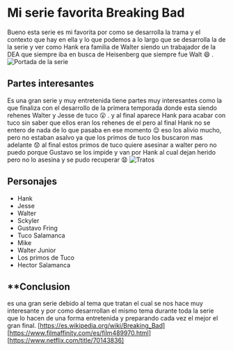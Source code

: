 #  Mi serie favorita **Breaking Bad**
 Bueno esta serie es mi favorita por como se desarrolla la trama y el contexto que hay en ella y lo que podemos a lo largo que se desarrolla la de la serie y ver como Hank era familia  de Walter siendo un trabajador de la DEA que siempre iba en busca de Heisenberg que siempre fue Walt :smile: . 
![Portada de la serie](https://ntvb.tmsimg.com/assets/p8696131_b_h10_aa.jpg?w=1280&h=720)
## Partes interesantes
Es una gran serie y muy entretenida tiene partes muy interesantes como la que finaliza con el desarrollo de la primera temporada donde esta siendo rehenes Walter y Jesse de tuco :open_mouth: . y al final aparece Hank para acabar con tuco sin saber que ellos eran los rehenes de el pero al final Hank no se entero de nada de lo que pasaba en ese momento :relieved: eso los alivio mucho, pero no estaban asalvo ya que los primos de tuco los buscaron mas adelante :worried: al final estos primos de tuco quiere asesinar a walter pero no puedo porque Gustavo se los impide y van por Hank al cual dejan herido pero no lo asesina y se pudo recuperar :anguished:
![Tratos](https://storage.googleapis.com/afs-prod/media/af6e8025e68544bfb97414104c6cd093/3000.webp)
## Personajes
* Hank
* Jesse 
* Walter
* Sckyler 
* Gustavo Fring
* Tuco Salamanca
* Mike
* Walter Junior
* Los primos de Tuco
* Hector Salamanca
## **Conclusion
es una gran serie debido al tema que tratan el cual se nos hace muy interesante y por como desarrrollan el mismo tema durante toda la serie que lo hacen de una forma entretenida y preparando cada vez el mejor el gran final.
[https://es.wikipedia.org/wiki/Breaking_Bad]
[https://www.filmaffinity.com/es/film489970.html]
[https://www.netflix.com/title/70143836]